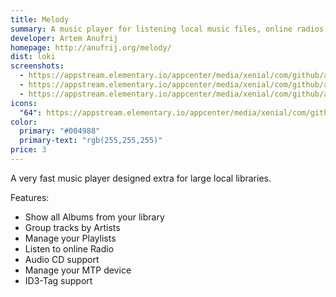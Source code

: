 ```yaml
---
title: Melody
summary: A music player for listening local music files, online radios and Audio CD's.
developer: Artem Anufrij
homepage: http://anufrij.org/melody/
dist: loki
screenshots:
  - https://appstream.elementary.io/appcenter/media/xenial/com/github/artemanufrij.playmymusic.desktop/EF4377EDE3CAE5454BDF3B9E4BA22A61/screenshots/image-1_orig.png
  - https://appstream.elementary.io/appcenter/media/xenial/com/github/artemanufrij.playmymusic.desktop/EF4377EDE3CAE5454BDF3B9E4BA22A61/screenshots/image-2_orig.png
  - https://appstream.elementary.io/appcenter/media/xenial/com/github/artemanufrij.playmymusic.desktop/EF4377EDE3CAE5454BDF3B9E4BA22A61/screenshots/image-3_orig.png
icons:
  "64": https://appstream.elementary.io/appcenter/media/xenial/com/github/artemanufrij.playmymusic.desktop/EF4377EDE3CAE5454BDF3B9E4BA22A61/icons/64x64/com.github.artemanufrij.playmymusic_com.github.artemanufrij.playmymusic.png
color:
  primary: "#004988"
  primary-text: "rgb(255,255,255)"
price: 3
---
```


<p>A very fast music player designed extra for large local libraries.</p>
<p>Features:</p>
<ul>
  <li>Show all Albums from your library</li>
  <li>Group tracks by Artists</li>
  <li>Manage your Playlists</li>
  <li>Listen to online Radio</li>
  <li>Audio CD support</li>
  <li>Manage your MTP device</li>
  <li>ID3-Tag support</li>
</ul>